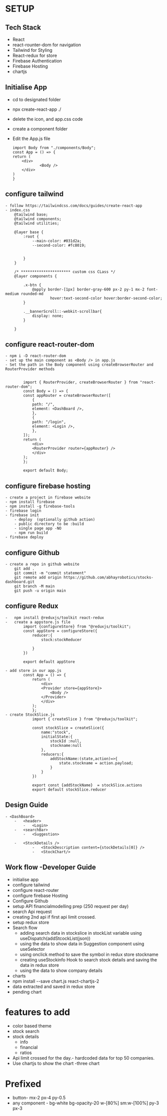 # SETUP

## Tech Stack
-   React
-   react-rounter-dom for navigation
-   Tailwind for Styling
-   React-redux for store
-   Firebase Authentication
-   Firebase Hosting
-   chartjs


## Initialise App
-   cd to designated folder
-   npx create-react-app ./
-   delete the icon, and app.css code
-   create a component folder
-   Edit the App.js file
    
        import Body from "./components/Body";
        const App = () => {
        return (
            <div>
                    <Body />
            </div>
        )
        }
##    configure tailwind 
    - follow https://tailwindcss.com/docs/guides/create-react-app
    - index.css    
        @tailwind base;
        @tailwind components;
        @tailwind utilities;

        @layer base {
            :root {
                --main-color: #031d2a;
                --second-color: #fc8019;
            

            }
        }

        /* ********************** custom css CLass */
        @layer components {

            .x-btn {
                @apply border-[1px] border-gray-600 px-2 py-1 mx-2 font-medium rounded-md 
                        hover:text-second-color hover:border-second-color;
            }
            
            .__bannerScroll::-webkit-scrollbar{
                display: none;
            }

        }

##   configure react-router-dom
    - npm i -D react-router-dom
    - set up the main component as <Body /> in app.js
    - Set the path in the Body component using createBrowserRouter and RouterProvider methods
            
            
            import { RouterProvider, createBrowserRouter } from "react-router-dom";
            const Body = () => {
            const appRouter = createBrowserRouter([
                {
                path: "/",
                element: <DashBoard />,
                },
                {
                path: "/login",
                element: <Login />,
                },
            ]);
            return (
                <div>
                <RouterProvider router={appRouter} />
                </div>
            );
            };

            export default Body;
## configure firebase hosting
    - create a project in firebase website
    - npm install firebase
    - npm install -g firebase-tools
    - firebase login
    - firebase init
        - deploy  (optionally github action)
        - public directory to be :build 
        - single page app -NO
        - npm run build
    - firebase deploy

## configure Github
    - create a repo in github website
        git add .
        git commit -m "commit statement"
        git remote add origin https://github.com/abhayrobotics/stocks-dashboard.git
        git branch -M main
        git push -u origin main

## configure Redux
    -   npm install @reduxjs/toolkit react-redux
    -   create a appstore.js file 
            import {configureStore} from "@reduxjs/toolkit";
            const appStore = configureStore({
                reducer:{
                    stock:stockReducer

                }
            })

            export default appStore

    - add store in our app.js
            const App = () => {
                return (
                    <div>
                    <Provider store={appStore}>
                        <Body />
                    </Provider>
                    </div>
                );
                };
    - create StockSlice.js
                import { createSlice } from "@reduxjs/toolkit";

                const stockSlice = createSlice({
                    name:"stock",
                    initialState:{
                        stockId :null,
                        stockname:null
                    },
                    reducers:{
                        addStockName:(state,action)=>{
                            state.stockname = action.payload;
                        }
                    }
                })

                export const {addStockName}  = stockSlice.actions
                export default stockSlice.reducer


## Design Guide
    - <DashBoard>
        -   <header>
            -   <Login>
        -   <searchBar>
            -   <Suggestion>
           
        -   <StockDetails />
                -   <StockDescription content={stockDetails[0]} />
                -   <StockChart/>
   

## Work flow -Developer Guide
-   initialise app
-   configure tailwind
-   configure react-router
-   configure firebase Hosting
-   Configure Github
-   setup API financialmodelling prep (250 request per day)
-   search Api request
-   creating 2nd api if first api limit crossed.
-   setup redux store
-   Search flow
    -   adding search data in stockslice in stockList variable using useDispatch(addStcockList(json))
    -   using the data to show data in Suggestion component using useSelector
    -   using onclick method to save the symbol in redux store stockname
    -   creating useStockinfo Hook to search stock details and saving the data in redux store
    -   using the data to show company details
-   charts
-   npm install --save chart.js react-chartjs-2
-   data extracted and saved in redux store
-   pending chart


    

       


# features to add
-  color based theme
-  stock search 
-  stock details
    - info
    - financial
    - ratios
-  Api limit crossed for the day.- hardcoded data for top 50 companies.
-  Use chartjs to show the chart
    -three chart

# Prefixed 
- button- mx-2 px-4 py-0.5
- any component - bg-white bg-opacity-20  w-[80%] sm:w-[100%] py-3 px-3 